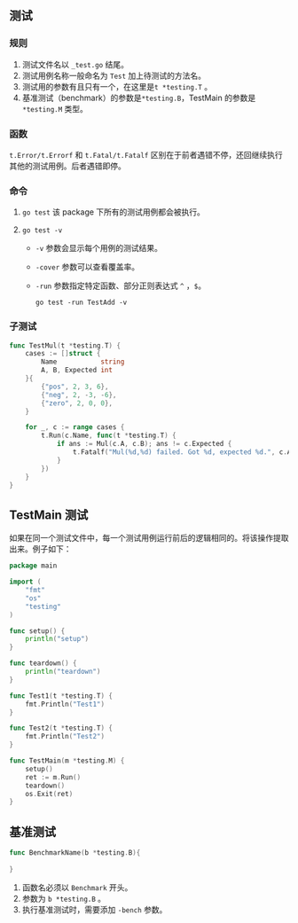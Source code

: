 ## 测试

### 规则

1. 测试文件名以 `_test.go` 结尾。
2. 测试用例名称一般命名为 `Test` 加上待测试的方法名。
3. 测试用的参数有且只有一个，在这里是`t *testing.T` 。
4. 基准测试（benchmark）的参数是`*testing.B`，TestMain 的参数是 `*testing.M` 类型。

### 函数

`t.Error/t.Errorf` 和 `t.Fatal/t.Fatalf` 区别在于前者遇错不停，还回继续执行其他的测试用例。后者遇错即停。

### 命令

1. `go test` 该 package 下所有的测试用例都会被执行。

2. `go test -v` 

   * `-v` 参数会显示每个用例的测试结果。

   * `-cover` 参数可以查看覆盖率。

   * `-run` 参数指定特定函数、部分正则表达式 `^` ，`$`。

     ```shell
     go test -run TestAdd -v
     ```

### 子测试

```go
func TestMul(t *testing.T) {
	cases := []struct {
		Name           string
		A, B, Expected int
	}{
		{"pos", 2, 3, 6},
		{"neg", 2, -3, -6},
		{"zero", 2, 0, 0},
	}

	for _, c := range cases {
		t.Run(c.Name, func(t *testing.T) {
			if ans := Mul(c.A, c.B); ans != c.Expected {
				t.Fatalf("Mul(%d,%d) failed. Got %d, expected %d.", c.A, c.B, ans, c.Expected)
			}
		})
	}
}
```

## TestMain 测试

如果在同一个测试文件中，每一个测试用例运行前后的逻辑相同的。将该操作提取出来。例子如下：

```go
package main

import (
	"fmt"
	"os"
	"testing"
)

func setup() {
	println("setup")
}

func teardown() {
	println("teardown")
}

func Test1(t *testing.T) {
	fmt.Println("Test1")
}

func Test2(t *testing.T) {
	fmt.Println("Test2")
}

func TestMain(m *testing.M) {
	setup()
	ret := m.Run()
	teardown()
	os.Exit(ret)
}
```

## 基准测试

```go
func BenchmarkName(b *testing.B){
  
}
```

1. 函数名必须以 `Benchmark` 开头。
2. 参数为 `b *testing.B` 。
3. 执行基准测试时，需要添加 `-bench` 参数。